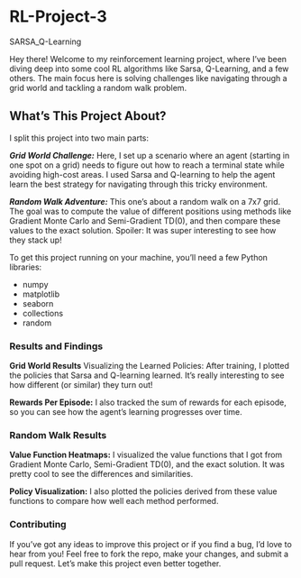 # RL-Project-3
SARSA_Q-Learning

Hey there! Welcome to my reinforcement learning project, where I’ve been diving deep into some cool RL algorithms like Sarsa, Q-Learning, and a few others. The main focus here is solving challenges like navigating through a grid world and tackling a random walk problem.

## What’s This Project About?

I split this project into two main parts:

***Grid World Challenge:*** Here, I set up a scenario where an agent (starting in one spot on a grid) needs to figure out how to reach a terminal state while avoiding high-cost areas. I used Sarsa and Q-learning to help the agent learn the best strategy for navigating through this tricky environment.

***Random Walk Adventure:*** This one’s about a random walk on a 7x7 grid. The goal was to compute the value of different positions using methods like Gradient Monte Carlo and Semi-Gradient TD(0), and then compare these values to the exact solution. Spoiler: It was super interesting to see how they stack up!

To get this project running on your machine, you’ll need a few Python libraries:

* numpy
* matplotlib
* seaborn
* collections
* random


### Results and Findings
**Grid World Results**
Visualizing the Learned Policies: After training, I plotted the policies that Sarsa and Q-learning learned. It’s really interesting to see how different (or similar) they turn out!

**Rewards Per Episode:** I also tracked the sum of rewards for each episode, so you can see how the agent’s learning progresses over time.

### Random Walk Results
**Value Function Heatmaps:** I visualized the value functions that I got from Gradient Monte Carlo, Semi-Gradient TD(0), and the exact solution. It was pretty cool to see the differences and similarities.

**Policy Visualization:** I also plotted the policies derived from these value functions to compare how well each method performed.

### Contributing
If you’ve got any ideas to improve this project or if you find a bug, I’d love to hear from you! Feel free to fork the repo, make your changes, and submit a pull request. Let’s make this project even better together.
